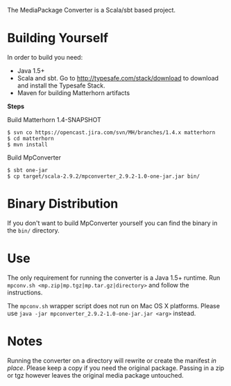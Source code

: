 The MediaPackage Converter is a Scala/sbt based project.

# Building Yourself
In order to build you need:

- Java 1.5+
- Scala and sbt. Go to http://typesafe.com/stack/download to download and install the Typesafe Stack.
- Maven for building Matterhorn artifacts

**Steps**

Build Matterhorn 1.4-SNAPSHOT

    $ svn co https://opencast.jira.com/svn/MH/branches/1.4.x matterhorn 
    $ cd matterhorn 
    $ mvn install     

Build MpConverter

    $ sbt one-jar
    $ cp target/scala-2.9.2/mpconverter_2.9.2-1.0-one-jar.jar bin/
    
# Binary Distribution
If you don't want to build MpConverter yourself you can find the binary in the `bin/` directory.

# Use
The only requirement for running the converter is a Java 1.5+ runtime. Run `mpconv.sh <mp.zip|mp.tgz|mp.tar.gz|directory>` and follow the instructions.

The `mpconv.sh` wrapper script does not run on Mac OS X platforms. Please use `java -jar mpconverter_2.9.2-1.0-one-jar.jar <arg>` instead.

# Notes           
Running the converter on a directory will rewrite or create the manifest *in place*. Please keep a copy if you need the original package. Passing in a zip or tgz however leaves the original media package untouched.
  
